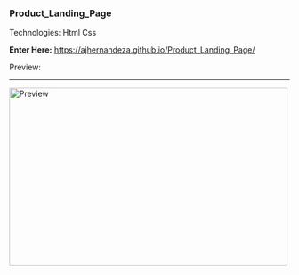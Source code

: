 ### Product_Landing_Page

Technologies: Html Css

 <strong>Enter Here:</strong> https://ajhernandeza.github.io/Product_Landing_Page/

Preview:
<hr>
<a href="https://ajhernandeza.github.io/Product_Landing_Page/"><img alt="Preview" src="https://i.ibb.co/56XTQn7/Product-Landing-Page.png" width="500" height="320" /></a>
